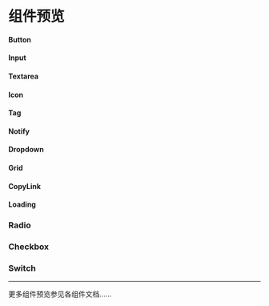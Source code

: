 # 组件预览

#### Button

<ButtonPart />

#### Input

<InputPart />

#### Textarea

<TextareaPart />

#### Icon

<IconPart />

#### Tag

<TagPart />

#### Notify

<NotifyPart />

#### Dropdown

<DropDownPart />

#### Grid

<GridPart />

#### CopyLink

<CopyLinkPart />

#### Loading

<LoadingPart />

### Radio

<RadioPart />

### Checkbox

<CheckboxPart />

### Switch

<SwitchPart />

---

更多组件预览参见各组件文档……
